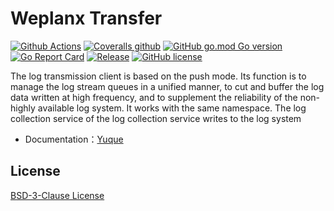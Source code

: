 # Weplanx Transfer

[![Github Actions](https://img.shields.io/github/workflow/status/weplanx/transfer/单元测试?style=flat-square)](https://github.com/weplanx/transfer/actions)
[![Coveralls github](https://img.shields.io/coveralls/github/weplanx/transfer.svg?style=flat-square)](https://coveralls.io/github/weplanx/transfer)
[![GitHub go.mod Go version](https://img.shields.io/github/go-mod/go-version/weplanx/transfer?style=flat-square)](https://github.com/weplanx/transfer)
[![Go Report Card](https://goreportcard.com/badge/github.com/weplanx/transfer?style=flat-square)](https://goreportcard.com/report/github.com/weplanx/transfer)
[![Release](https://img.shields.io/github/v/release/weplanx/transfer.svg?style=flat-square)](https://github.com/weplanx/transfer)
[![GitHub license](https://img.shields.io/github/license/weplanx/transfer?style=flat-square)](https://raw.githubusercontent.com/weplanx/transfer/main/LICENSE)

The log transmission client is based on the push mode. Its function is to manage the log stream queues in a unified manner, to cut and buffer the log data written at high frequency, and to supplement the reliability of the non-highly available log system. It works with the same namespace. The log collection service of the log collection service writes to the log system
 
- Documentation：[Yuque](https://www.yuque.com/kainonly/weplanx/transfer)

## License

[BSD-3-Clause License](https://github.com/weplanx/transfer/blob/main/LICENSE)